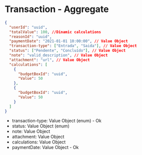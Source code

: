 # Transaction - Aggregate

```json
{
  "userId": "uuid",
  "totalValue": 100, //Dinamic calculations
  "reasonId": "uuid",
  "paymentDate": "2021-01-01 10:00:00", // Value Object
  "transaction-type": ["Entrada", "Saida"], // Value Object
  "status": ["Pendente", "Concluído"], // Value Object
  "note": "valid_description", // Value Object
  "attachment": "url", // Value Object
  "calculations": [
    {
      "budgetBoxId": "uuid",
      "Value": 50
    },
    {
      "budgetBoxId": "uuid",
      "Value": 50
    }
  ]
}
```

- transaction-type: Value Object (enum) - Ok
- status: Value Object (enum)
- note: Value Object
- attachment: Value Object
- calculations: Value Object
- paymentDate: Value Object - Ok
